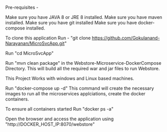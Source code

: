 Pre-requisites  - 

  Make sure you have JAVA 8 or JRE 8 installed.
  Make sure you have maven installed.
  Make sure you have git installed 
  Make sure you have docker-compose installed.

To clone this application Run - "git clone https://github.com/Gokulanand-Narayanan/MicroSvcApp.git"

Run "cd MicroSvcApp"

Run "mvn clean package" in the Webstore-Microservice-DockerCompose Directory. This will build all the required war and jar files to run Webstore.

This Project Works with windows and Linux based machines.

Run "docker-compose up -d" This command will create the necessary images to run all the microservices applciations, create the docker containers. 

To ensure all containers started  Run "docker ps -a"

Open the browser and access the application using "http://DOCKER_HOST_IP:8070/webstore"
